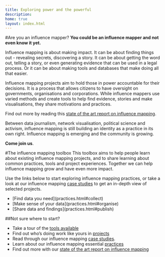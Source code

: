 ```yaml
---
title: Exploring power and the powerful
description: 
home: true
layout: index.html
---
```

#Are you an influence mapper?
__You could be an influence mapper and not even know it yet.__

Influence mapping is about making impact. It can be about finding things out - revealing secrets, discovering a story. It can be about getting the word out, telling a story, or even generating evidence that can be used in a legal process. Or it can be about making tools and databases that make doing all that easier.

Influence mapping projects aim to hold those in power accountable for their decisions. It is a process that allows citizens to have oversight on governments, organisations and corporations. While influence mappers use varied methods and create tools to help find evidence, stories and make visualisations, they share motivations and practices. 

Find out more by reading this [state of the art report on influence mapping](assets/InfluenceMappingStateoftheArt_v0.2.pdf).

Between data journalism, network visualisation, political science and activism, influence mapping is still building an identity as a practice in its own right. Influence mapping is emerging and the community is growing. 

__Come join us__.


#The influence mapping toolbox
This toolbox aims to help people learn about existing influence mapping projects, and to share learning about common practices, tools and project experiences. Together we can help influence mapping grow and have even more impact.

Use the links below to start exploring influence mapping practices, or take a look at our influence mapping [case studies](case_studies.html) to get an in-depth view of selected projects.

<nav><ul class="pager">
<li>[Find data you need](practices.html#collect)</li>
<li>[Make sense of your data](practices.html#organise)</li>
<li>[Share data and findings](practices.html#publish)</li>
</ul></nav>

##Not sure where to start?

 * Take a tour of the [tools available](tools.html)
 * Find out who’s doing work like yours in [projects](projects.html)
 * Read through our influence mapping [case studies](case_studies.html).
 * Learn about our influence mapping essential [practices](practices.html)
 * Find out more with our [state of the art report on influence mapping](assets/InfluenceMappingStateoftheArt_v0.2.pdf)
<br>
